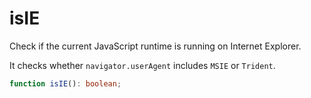 # isIE

Check if the current JavaScript runtime is running on Internet Explorer.

It checks whether `navigator.userAgent` includes `MSIE` or `Trident`.

```typescript
function isIE(): boolean;
```
